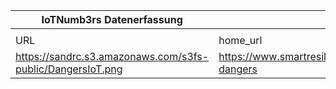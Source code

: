 |IoTNumb3rs Datenerfassung|||||||||||
| ---- | ---- | ---- | ---- | ---- | ---- | ---- | ---- | ---- | ---- | ---- |
||||||||||||
|URL|home_url|filename|device_class|device_count|market_class|market_volume|prognosis_year|publication_year|authorship_class|Dropbox folder|
|https://sandrc.s3.amazonaws.com/s3fs-public/DangersIoT.png|https://www.smartresilient.com/iot-dangers|file3_DangersIoT.png||||||||Pattoho/20181117-1810|
